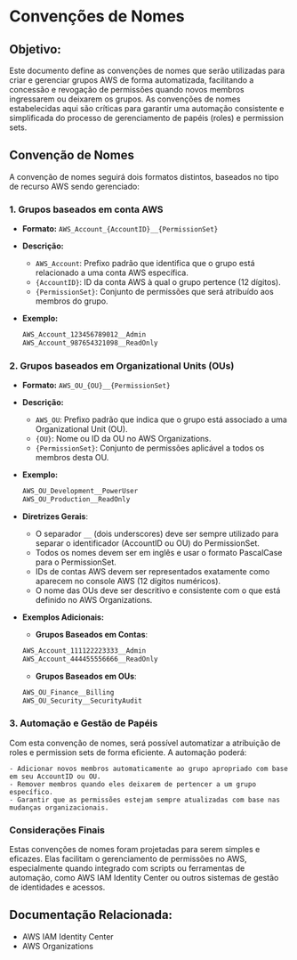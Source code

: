 # Convenções de Nomes

## Objetivo:

Este documento define as convenções de nomes que serão utilizadas para criar e gerenciar grupos AWS de forma automatizada, facilitando a concessão e revogação de permissões quando novos membros ingressarem ou deixarem os grupos. As convenções de nomes estabelecidas aqui são críticas para garantir uma automação consistente e simplificada do processo de gerenciamento de papéis (roles) e permission sets.

## Convenção de Nomes

A convenção de nomes seguirá dois formatos distintos, baseados no tipo de recurso AWS sendo gerenciado:

### 1. Grupos baseados em conta AWS

- **Formato:** `AWS_Account_{AccountID}__{PermissionSet}`

- **Descrição:**
  - `AWS_Account`: Prefixo padrão que identifica que o grupo está relacionado a uma conta AWS específica.
  - `{AccountID}`: ID da conta AWS à qual o grupo pertence (12 dígitos).
  - `{PermissionSet}`: Conjunto de permissões que será atribuído aos membros do grupo.

- **Exemplo:**
  ```bash
  AWS_Account_123456789012__Admin
  AWS_Account_987654321098__ReadOnly

### 2. Grupos baseados em Organizational Units (OUs)

- **Formato:** `AWS_OU_{OU}__{PermissionSet}`

- **Descrição:**
    - `AWS_OU`: Prefixo padrão que indica que o grupo está associado a uma Organizational Unit (OU).
    - `{OU}`: Nome ou ID da OU no AWS Organizations.
    - `{PermissionSet}`: Conjunto de permissões aplicável a todos os membros desta OU.

- **Exemplo:**
    ```bash
    AWS_OU_Development__PowerUser
    AWS_OU_Production__ReadOnly
    ````

- **Diretrizes Gerais**:
    - O separador `__` (dois underscores) deve ser sempre utilizado para separar o identificador (AccountID ou OU) do PermissionSet.
    - Todos os nomes devem ser em inglês e usar o formato PascalCase para o PermissionSet.
    - IDs de contas AWS devem ser representados exatamente como aparecem no console AWS (12 dígitos numéricos).
    - O nome das OUs deve ser descritivo e consistente com o que está definido no AWS Organizations.

- **Exemplos Adicionais:**
    - **Grupos Baseados em Contas**:
    ```bash
    AWS_Account_111122223333__Admin
    AWS_Account_444455556666__ReadOnly
    ```
    - **Grupos Baseados em OUs**:
    ```bash
    AWS_OU_Finance__Billing
    AWS_OU_Security__SecurityAudit
    ```

### 3. Automação e Gestão de Papéis
Com esta convenção de nomes, será possível automatizar a atribuição de roles e permission sets de forma eficiente. A automação poderá:

    - Adicionar novos membros automaticamente ao grupo apropriado com base em seu AccountID ou OU.
    - Remover membros quando eles deixarem de pertencer a um grupo específico.
    - Garantir que as permissões estejam sempre atualizadas com base nas mudanças organizacionais.

### Considerações Finais

Estas convenções de nomes foram projetadas para serem simples e eficazes. Elas facilitam o gerenciamento de permissões no AWS, especialmente quando integrado com scripts ou ferramentas de automação, como AWS IAM Identity Center ou outros sistemas de gestão de identidades e acessos.

## Documentação Relacionada:

- AWS IAM Identity Center
- AWS Organizations
